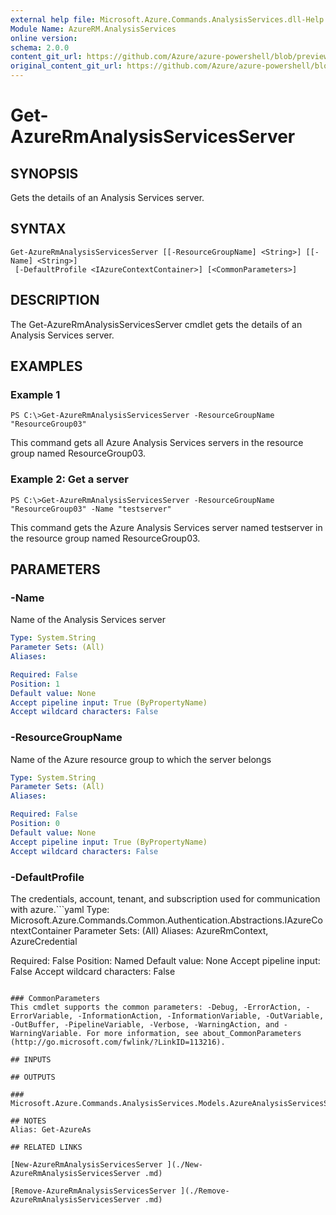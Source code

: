 ```yaml
---
external help file: Microsoft.Azure.Commands.AnalysisServices.dll-Help.xml
Module Name: AzureRM.AnalysisServices
online version:
schema: 2.0.0
content_git_url: https://github.com/Azure/azure-powershell/blob/preview/src/ResourceManager/AnalysisServices/Commands.AnalysisServices/help/Get-AzureRmAnalysisServicesServer.md
original_content_git_url: https://github.com/Azure/azure-powershell/blob/preview/src/ResourceManager/AnalysisServices/Commands.AnalysisServices/help/Get-AzureRmAnalysisServicesServer.md
---
```


# Get-AzureRmAnalysisServicesServer

## SYNOPSIS
Gets the details of an Analysis Services server.

## SYNTAX

```
Get-AzureRmAnalysisServicesServer [[-ResourceGroupName] <String>] [[-Name] <String>]
 [-DefaultProfile <IAzureContextContainer>] [<CommonParameters>]
```

## DESCRIPTION
The Get-AzureRmAnalysisServicesServer cmdlet gets the details of an Analysis Services server.

## EXAMPLES

### Example 1
```
PS C:\>Get-AzureRmAnalysisServicesServer -ResourceGroupName "ResourceGroup03"
```

This command gets all Azure Analysis Services servers in the resource group named ResourceGroup03.

### Example 2: Get a server
```
PS C:\>Get-AzureRmAnalysisServicesServer -ResourceGroupName "ResourceGroup03" -Name "testserver"
```

This command gets the Azure Analysis Services server named testserver in the resource group named ResourceGroup03.

## PARAMETERS

### -Name
Name of the Analysis Services server

```yaml
Type: System.String
Parameter Sets: (All)
Aliases: 

Required: False
Position: 1
Default value: None
Accept pipeline input: True (ByPropertyName)
Accept wildcard characters: False
```

### -ResourceGroupName
Name of the Azure resource group to which the server belongs

```yaml
Type: System.String
Parameter Sets: (All)
Aliases: 

Required: False
Position: 0
Default value: None
Accept pipeline input: True (ByPropertyName)
Accept wildcard characters: False
```

### -DefaultProfile
The credentials, account, tenant, and subscription used for communication with azure.```yaml
Type: Microsoft.Azure.Commands.Common.Authentication.Abstractions.IAzureContextContainer
Parameter Sets: (All)
Aliases: AzureRmContext, AzureCredential

Required: False
Position: Named
Default value: None
Accept pipeline input: False
Accept wildcard characters: False
```

### CommonParameters
This cmdlet supports the common parameters: -Debug, -ErrorAction, -ErrorVariable, -InformationAction, -InformationVariable, -OutVariable, -OutBuffer, -PipelineVariable, -Verbose, -WarningAction, and -WarningVariable. For more information, see about_CommonParameters (http://go.microsoft.com/fwlink/?LinkID=113216).

## INPUTS

## OUTPUTS

### Microsoft.Azure.Commands.AnalysisServices.Models.AzureAnalysisServicesServer

## NOTES
Alias: Get-AzureAs

## RELATED LINKS

[New-AzureRmAnalysisServicesServer ](./New-AzureRmAnalysisServicesServer .md)

[Remove-AzureRmAnalysisServicesServer ](./Remove-AzureRmAnalysisServicesServer .md)